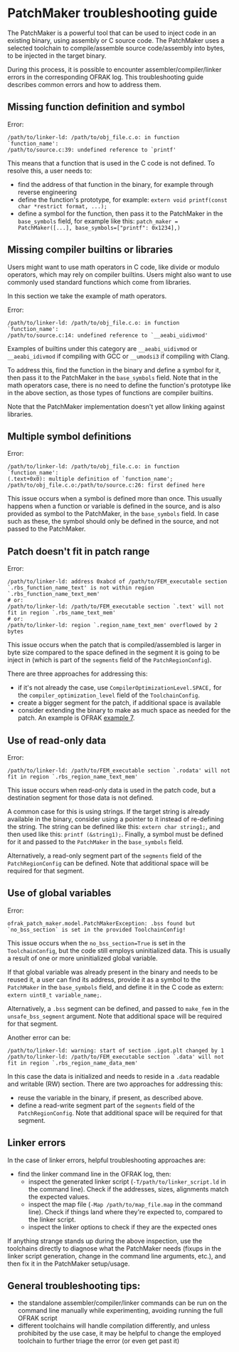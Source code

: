# PatchMaker troubleshooting guide
The PatchMaker is a powerful tool that can be used to inject code in an existing binary, using
assembly or C source code. The PatchMaker uses a selected toolchain to compile/assemble source
code/assembly into bytes, to be injected in the target binary.

During this process, it is possible to encounter assembler/compiler/linker errors in the
corresponding OFRAK log. This troubleshooting guide describes common errors and how to address them.

## Missing function definition and symbol
Error:
```
/path/to/linker-ld: /path/to/obj_file.c.o: in function `function_name':
/path/to/source.c:39: undefined reference to `printf'
```
This means that a function that is used in the C code is not defined. To resolve this, a user needs
to:

- find the address of that function in the binary, for example through reverse engineering
- define the function's prototype, for example: `extern void printf(const char *restrict format, ...);`
- define a symbol for the function, then pass it to the PatchMaker in the `base_symbols` field, for example like this: `patch_maker = PatchMaker([...], base_symbols=["printf": 0x1234],)`

## Missing compiler builtins or libraries
Users might want to use math operators in C code, like divide or modulo operators, which may rely
on compiler builtins. Users might also want to use commonly used standard functions which come from
libraries.

In this section we take the example of math operators.

Error:
```
/path/to/linker-ld: /path/to/obj_file.c.o: in function `function_name':
/path/to/source.c:14: undefined reference to `__aeabi_uidivmod'
```
Examples of builtins under this category are `__aeabi_uidivmod` or `__aeabi_idivmod` if compiling
with GCC or `__umodsi3` if compiling with Clang.

To address this, find the function in the binary and define a symbol for it, then pass it to the PatchMaker in the `base_symbols` field. Note that in the math operators case, there is no need to define the function's prototype like in the above section, as those types of functions are compiler builtins.

Note that the PatchMaker implementation doesn't yet allow linking against libraries.

## Multiple symbol definitions
Error:
```
/path/to/linker-ld: /path/to/obj_file.c.o: in function `function_name':
(.text+0x0): multiple definition of `function_name'; /path/to/obj_file.c.o:/path/to/source.c:26: first defined here
```
This issue occurs when a symbol is defined more than once. This usually happens when a function or
variable is defined in the source, and is also provided as symbol to the PatchMaker, in the
`base_symbols` field. In case such as these, the symbol should only be defined in the source, and
not passed to the PatchMaker.

## Patch doesn't fit in patch range
Error:
```
/path/to/linker-ld: address 0xabcd of /path/to/FEM_executable section `.rbs_function_name_text' is not within region `.rbs_function_name_text_mem'
# or:
/path/to/linker-ld: /path/to/FEM_executable section `.text' will not fit in region `.rbs_name_text_mem'
# or:
/path/to/linker-ld: region `.region_name_text_mem' overflowed by 2 bytes
```
This issue occurs when the patch that is compiled/assembled is larger in byte size compared to the
space defined in the segment it is going to be inject in (which is part of the `segments` field of
the `PatchRegionConfig`).

There are three approaches for addressing this:

- if it's not already the case, use `CompilerOptimizationLevel.SPACE,` for the `compiler_optimization_level` field of the `ToolchainConfig`.
- create a bigger segment for the patch, if additional space is available
- consider extending the binary to make as much space as needed for the patch. An example is OFRAK [example 7](../../examples/ex7_code_insertion_with_extension.html).

## Use of read-only data
Error:
```
/path/to/linker-ld: /path/to/FEM_executable section `.rodata' will not fit in region `.rbs_region_name_text_mem'
```
This issue occurs when read-only data is used in the patch code, but a destination segment for those
data is not defined.

A common case for this is using strings. If the target string is already available in the binary,
consider using a pointer to it instead of re-defining the string. The string can be defined like
this: `extern char string1;`, and then used like this: `printf (&string1);`. Finally, a symbol must be
defined for it and passed to the `PatchMaker` in the `base_symbols` field.

Alternatively, a read-only segment part of the `segments` field of the `PatchRegionConfig` can be
defined. Note that additional space will be required for that segment.

## Use of global variables
Error:
```
ofrak_patch_maker.model.PatchMakerException: .bss found but `no_bss_section` is set in the provided ToolchainConfig!
```
This issue occurs when the `no_bss_section=True` is set in the `ToolchainConfig`, but the code still
employs uninitialized data. This is usually a result of one or more uninitialized global variable.

If that global variable was already present in the binary and needs to be reused it, a user can
find its address, provide it as a symbol to the `PatchMaker` in the `base_symbols` field, and define
it in the C code as extern: `extern uint8_t variable_name;`.

Alternatively, a `.bss` segment can be defined, and passed to `make_fem` in the `unsafe_bss_segment`
argument. Note that additional space will be required for that segment.

Another error can be:
```
/path/to/linker-ld: warning: start of section .igot.plt changed by 1
/path/to/linker-ld: /path/to/FEM_executable section `.data' will not fit in region `.rbs_region_name_data_mem'
```
In this case the data is initialized and needs to reside in a `.data` readable and writable (RW)
section. There are two approaches for addressing this:

- reuse the variable in the binary, if present, as described above.
- define a read-write segment part of the `segments` field of the `PatchRegionConfig`. Note that additional space will be required for that segment.

## Linker errors
In the case of linker errors, helpful troubleshooting approaches are:

- find the linker command line in the OFRAK log, then:
  - inspect the generated linker script (`-T/path/to/linker_script.ld` in the command line). Check if the addresses, sizes, alignments match the expected values.
  - inspect the map file (`-Map /path/to/map_file.map` in the command line). Check if things land where they're expected to, compared to the linker script.
  - inspect the linker options to check if they are the expected ones

If anything strange stands up during the above inspection, use the toolchains directly to diagnose
what the PatchMaker needs (fixups in the linker script generation, change in the command line
arguments, etc.), and then fix it in the PatchMaker setup/usage.

## General troubleshooting tips:
- the standalone assembler/compiler/linker commands can be run on the command line manually while experimenting, avoiding running the full OFRAK script
- different toolchains will handle compilation differently, and unless prohibited by the use case, it may be helpful to change the employed toolchain to further triage the error (or even get past it)
